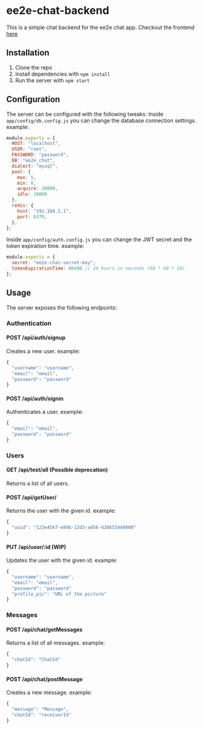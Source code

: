 # ee2e-chat-backend
This is a simple chat backend for the ee2e chat app.
Checkout the frontend [here](https://github.com/XaviFortes/ee2e-chat-frontend-vue)

## Installation
1. Clone the repo
2. Install dependencies with `npm install`
3. Run the server with `npm start`

## Configuration
The server can be configured with the following tweaks:
Inside `app/config/db.config.js` you can change the database connection settings.
example:
```javascript
module.exports = {
  HOST: "localhost",
  USER: "root",
  PASSWORD: "password",
  DB: "ee2e_chat",
  dialect: "mysql",
  pool: {
    max: 5,
    min: 0,
    acquire: 30000,
    idle: 10000
  },
  redis: {
    host: "192.168.1.1",
    port: 6379,
  },
};
```

Inside `app/config/auth.config.js` you can change the JWT secret and the token expiration time.
example:
```javascript
module.exports = {
  secret: "ee2e-chat-secret-key",
  tokenExpirationTime: 86400 // 24 hours in seconds (60 * 60 * 24)
};
```

## Usage
The server exposes the following endpoints:
### Authentication
#### POST /api/auth/signup
Creates a new user.
example:
```javascript
{
  "username": "username",
  "email": "email",
  "password": "password"
}
```

#### POST /api/auth/signin
Authenticates a user.
example:
```javascript
{
  "email": "email",
  "password": "password"
}
```

### Users
#### GET /api/test/all (Possible deprecation)
Returns a list of all users.

#### POST /api/getUser/
Returns the user with the given id.
example:
```javascript
{
  "uuid": "123e4567-e89b-12d3-a456-426655440000"
}
```

#### PUT /api/user/:id (WIP)
Updates the user with the given id.
example:
```javascript
{
  "username": "username",
  "email": "email",
  "password": "password"
  "profile_pic": "URL of the picture"
}
```
### Messages
#### POST /api/chat/getMessages
Returns a list of all messages.
example:
```javascript
{
  "chatId": "ChatId"
}
```
#### POST /api/chat/postMessage
Creates a new message.
example:
```javascript
{
  "message": "Message",
  "chatId": "receiverId"
}
```


